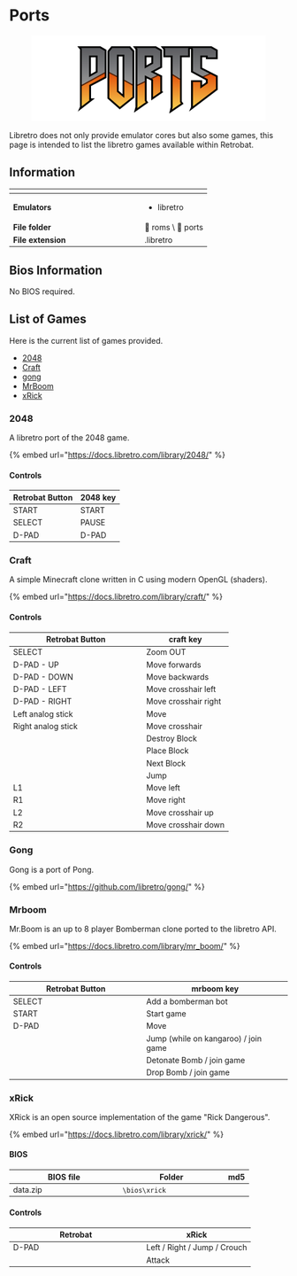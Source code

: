 # Ports

<div align="left">

<figure><img src="https://raw.githubusercontent.com/fabricecaruso/es-theme-carbon/52ff37c9e265587d006945a2ba695b5a962b3a3d/art/logos/ports.svg" alt=""><figcaption></figcaption></figure>

</div>

Libretro does not only provide emulator cores but also some games, this page is intended to list the libretro games available within Retrobat.

## Information

<table data-header-hidden><thead><tr><th width="224"></th><th></th></tr></thead><tbody><tr><td><strong>Emulators</strong></td><td><ul><li>libretro</li></ul></td></tr><tr><td><strong>File folder</strong></td><td><span data-gb-custom-inline data-tag="emoji" data-code="1f4c2">📂</span> roms \ <span data-gb-custom-inline data-tag="emoji" data-code="1f4c2">📂</span> ports</td></tr><tr><td><strong>File extension</strong></td><td>.libretro</td></tr></tbody></table>

## Bios Information

No BIOS required.

## List of Games

Here is the current list of games provided.

* [2048](ports.md#2048)
* [Craft](ports.md#craft)
* [gong](ports.md#gong)
* [MrBoom](ports.md#mrboom)
* [xRick](ports.md#xrick)

### 2048

A libretro port of the 2048 game.

{% embed url="https://docs.libretro.com/library/2048/" %}

#### Controls

| Retrobat Button | 2048 key |
| --------------- | -------- |
| START           | START    |
| SELECT          | PAUSE    |
| D-PAD           | D-PAD    |

### Craft

A simple Minecraft clone written in C using modern OpenGL (shaders).

{% embed url="https://docs.libretro.com/library/craft/" %}

#### Controls

<table><thead><tr><th width="227">Retrobat Button</th><th>craft key</th></tr></thead><tbody><tr><td>SELECT</td><td>Zoom OUT</td></tr><tr><td>D-PAD - UP</td><td>Move forwards</td></tr><tr><td>D-PAD - DOWN</td><td>Move backwards</td></tr><tr><td>D-PAD - LEFT</td><td>Move crosshair left</td></tr><tr><td>D-PAD - RIGHT</td><td>Move crosshair right</td></tr><tr><td>Left analog stick</td><td>Move</td></tr><tr><td>Right analog stick</td><td>Move crosshair</td></tr><tr><td><img src="../../../.gitbook/assets/image (43).png" alt=""></td><td>Destroy Block</td></tr><tr><td><img src="../../../.gitbook/assets/image (45).png" alt=""></td><td>Place Block</td></tr><tr><td><img src="../../../.gitbook/assets/image (11).png" alt=""></td><td>Next Block</td></tr><tr><td><img src="../../../.gitbook/assets/image (25).png" alt=""></td><td>Jump</td></tr><tr><td>L1</td><td>Move left</td></tr><tr><td>R1</td><td>Move right</td></tr><tr><td>L2</td><td>Move crosshair up</td></tr><tr><td>R2</td><td>Move crosshair down</td></tr></tbody></table>

### Gong

Gong is a port of Pong.

{% embed url="https://github.com/libretro/gong/" %}

### Mrboom

Mr.Boom is an up to 8 player Bomberman clone ported to the libretro API.

{% embed url="https://docs.libretro.com/library/mr_boom/" %}

#### Controls

<table><thead><tr><th width="227">Retrobat Button</th><th>mrboom key</th></tr></thead><tbody><tr><td>SELECT</td><td>Add a bomberman bot</td></tr><tr><td>START</td><td>Start game</td></tr><tr><td>D-PAD</td><td>Move</td></tr><tr><td><img src="../../../.gitbook/assets/image (45).png" alt=""></td><td>Jump (while on kangaroo) / join game</td></tr><tr><td><img src="../../../.gitbook/assets/image (11).png" alt=""></td><td>Detonate Bomb / join game</td></tr><tr><td><img src="../../../.gitbook/assets/image (25).png" alt=""></td><td>Drop Bomb / join game</td></tr></tbody></table>

### xRick

XRick is an open source implementation of the game "Rick Dangerous".

{% embed url="https://docs.libretro.com/library/xrick/" %}

#### BIOS

<table><thead><tr><th width="184">BIOS file</th><th width="177">Folder</th><th>md5</th></tr></thead><tbody><tr><td>data.zip</td><td><code>\bios\xrick</code></td><td></td></tr></tbody></table>

#### Controls

<table><thead><tr><th width="227">Retrobat</th><th>xRick</th></tr></thead><tbody><tr><td>D-PAD</td><td>Left / Right / Jump / Crouch</td></tr><tr><td><img src="../../../.gitbook/assets/image (11).png" alt=""></td><td>Attack</td></tr></tbody></table>
